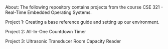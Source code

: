 About: The following repository contains projects from the course CSE 321 - Real-Time Embedded Operating Systems. 

Project 1: Creating a base reference guide and setting up our environment. 

Project 2: All-In-One Countdown Timer

Project 3: Ultrasonic Transducer Room Capacity Reader


